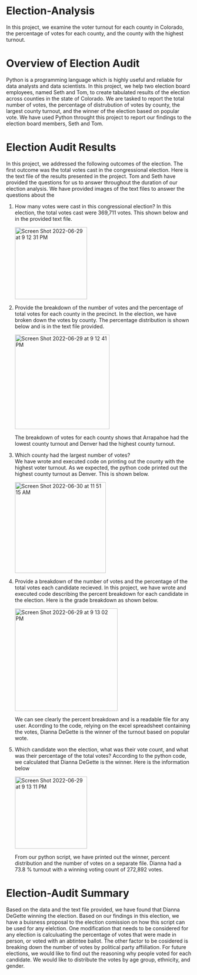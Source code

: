 # Election-Analysis
In this project, we examine the voter turnout for each county in Colorado, the percentage of votes for each county, and the county with the highest turnout. 

# Overview of Election Audit
Python is a programming language which is highly useful and reliable for data analysts and data scientists. In this project, we help two election board employees, named Seth and Tom, to create tabulated results of the election across counties in the state of Colorado. We are tasked to report the total number of votes, the percentage of distrubution of votes by county, the largest county turnout, and the winner of the election based on popular vote. We have used Python throught this project to report our findings to the election board members, Seth and Tom. 

# Election Audit Results
In this project, we addressed the following outcomes of the election. The first outcome was the total votes cast in the congressional election. Here is the text file of the results presented in the project. Tom and Seth have provided the questions for us to answer throughout the duration of our election analysis. We have provided images of the text files to answer the questions about the 

1. How many votes were cast in this congressional election? 
      In this election, the total votes cast were 369,711 votes. This shown below and in the provided text file. 
      
      
      <img width="196" alt="Screen Shot 2022-06-29 at 9 12 31 PM" src="https://user-images.githubusercontent.com/104328106/176743935-6b7f30d9-f61d-4362-b272-c814efe27b0e.png">


2. Provide the breakdown of the number of votes and the percentage of total votes for each county in the precinct. 
    In the election, we have broken down the votes by county. The percentage distribution is shown below and is in the text file provided. 
    
    <img width="257" alt="Screen Shot 2022-06-29 at 9 12 41 PM" src="https://user-images.githubusercontent.com/104328106/176742934-dfffcf0d-8861-44fa-948e-6512ba41819a.png">
    
    The breakdown of votes for each county shows that Arrapahoe had the lowest county turnout and Denver had the highest county turnout. 
    
3. Which county had the largest number of votes?   
    We have wrote and executed code on printing out the county with the highest voter turnout. As we expected, the python code printed out the highest county turnout as Denver. This is shown below.
    
    
      <img width="247" alt="Screen Shot 2022-06-30 at 11 51 15 AM" src="https://user-images.githubusercontent.com/104328106/176744451-52a42e0b-55e1-41a6-b1d7-fcbad7b34d76.png">

4. Provide a breakdown of the number of votes and the percentage of the total votes each candidate recieved. 
   In this project, we have wrote and executed code describing the percent breakdown for each candidate in the election. Here is the grade breakdown as shown below. 
   
   <img width="279" alt="Screen Shot 2022-06-29 at 9 13 02 PM" src="https://user-images.githubusercontent.com/104328106/176745366-cc1c8183-c30e-44ba-9b09-1bdf5623a710.png">
   
   We can see clearly the percent breakdown and is a readable file for any user. Acorrding to the code, relying on the excel spreadsheet containing the votes, Dianna DeGette is the winner of the turnout based on popular wote. 
   
5. Which candidate won the election, what was their vote count, and what was their percentage of the total votes? 
   According to the python code, we calculated that Dianna DeGette is the winner. Here is the information below    

   <img width="196" alt="Screen Shot 2022-06-29 at 9 13 11 PM" src="https://user-images.githubusercontent.com/104328106/176746065-a7bd9404-501e-482b-a892-b9bc09788d5c.png">
   
   From our python script, we have printed out the winner, percent distribution and the number of votes on a separate file. Dianna had a 73.8 % turnout with a winning voting count of 272,892 votes. 

    
# Election-Audit Summary
Based on the data and the text file provided, we have found that Dianna DeGette winning the election. Based on our findings in this election, we have a buisness proposal to the election comission on how this script can be used for any elelction. One modification that needs to be considered for any election is calculuating the percentage of votes that were made in person, or voted with an abtintee ballot. The other factor to be cosidered is breaking down the number of votes by political party affiiliation. For future elections, we would like to find out the reasoning why people voted for each candidate. We would like to distribute the votes by age group, ethnicity, and gender. 
    

